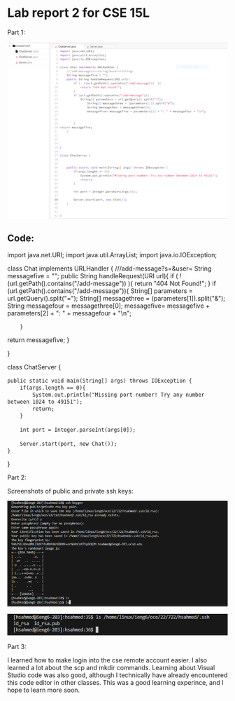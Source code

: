 # Lab report 2 for CSE 15L


Part 1:




![Image](lab3,cse15Lscreenshot20.png)

## Code:

import java.net.URI;
import java.util.ArrayList;
import java.io.IOException;

class Chat implements URLHandler {
    ///add-message?s=<string>&user=<string>
    String messagefive = "";
    public String handleRequest(URI url){
        if (  !(url.getPath().contains("/add-message"))  ){
            return "404 Not Found!";
        }
        if (url.getPath().contains("/add-message")){
            String[] parameters = url.getQuery().split("=");
                String[] messagethree = (parameters[1]).split("&");
                String messagefour = messagethree[0];
                messagefive= messagefive + parameters[2] + ": " + messagefour + "\n";
            

        }
return messagefive;
    }



}

class ChatServer {


    public static void main(String[] args) throws IOException {
        if(args.length == 0){
            System.out.println("Missing port number! Try any number between 1024 to 49151");
            return;
        }

        int port = Integer.parseInt(args[0]);

        Server.start(port, new Chat());
    }


}




Part 2:

Screenshots of public and private ssh keys:

![Image](lab3,cse15Lscreenshot6.png)

![Image](lab3,cse15Lscreenshot7.png)


Part 3:

I learned how to make login into the cse remote account easier. I also learned a lot about the scp and mkdir commands. Learning about Visual Studio code was also good, although I technically have already encountered this code editor in other classes. This was a good learning experince, and I hope to learn more soon.









